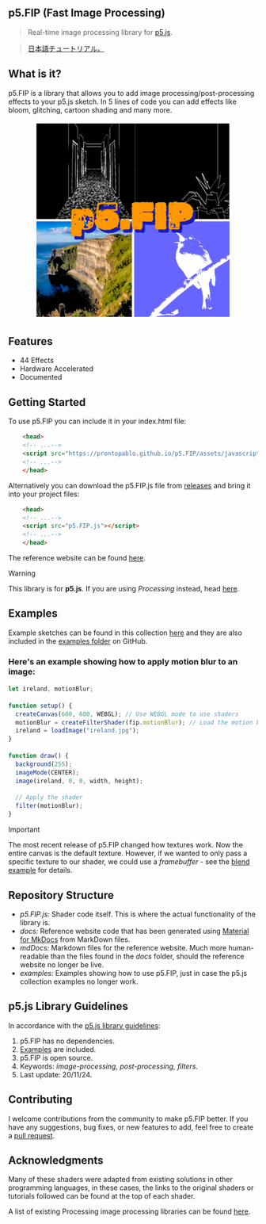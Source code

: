 ## p5.FIP (Fast Image Processing)
> Real-time image processing library for [p5.js](https://p5js.org/).

> [日本語チュートリアル。](https://qiita.com/youtoy/items/2b670ea176d9b126ae0d)

## What is it?
p5.FIP is a library that allows you to add image processing/post-processing effects to your p5.js sketch. In 5 lines of code you can add effects like bloom, glitching, cartoon shading and many more.

<div style="display: flex; justify-content: center">
        <div>
        <img width="400" height="400" src="./examples/images/p5.FIPLogo.jpg">
        </div>
</div>

## Features
- 44 Effects
- Hardware Accelerated
- Documented

## Getting Started

To use p5.FIP you can include it in your index.html file:
```html
    <head>
    <!-- ...-->
    <script src="https://prontopablo.github.io/p5.FIP/assets/javascripts/p5.FIP.js"></script>
    <!-- ...-->
    </head>
```
Alternatively you can download the p5.FIP.js file from [releases](https://github.com/prontopablo/p5.FIP/releases) and bring it into your project files:
``` html
    <head>
    <!-- ...-->
    <script src="p5.FIP.js"></script>
    <!-- ...-->
    </head>
```
The reference website can be found [here](https://prontopablo.github.io/p5.FIP/).

> [!WARNING]
> This library is for **p5.js**. If you are using _Processing_ instead, head [here](https://github.com/prontopablo/FIP).

## Examples
Example sketches can be found in this collection [here](https://editor.p5js.org/prontopablo/collections/MA4R8jvck) and they are also included in the [examples folder](https://github.com/prontopablo/p5.FIP/tree/main/examples) on GitHub.

<h3> Here's an example showing how to apply motion blur to an image: </h3>

```js
let ireland, motionBlur;

function setup() {
  createCanvas(600, 600, WEBGL); // Use WEBGL mode to use shaders
  motionBlur = createFilterShader(fip.motionBlur); // Load the motion blur shader
  ireland = loadImage("ireland.jpg");
}
  
function draw() {
  background(255);
  imageMode(CENTER);
  image(ireland, 0, 0, width, height);
    
  // Apply the shader
  filter(motionBlur);
}  
```
> [!IMPORTANT]  
> The most recent release of p5.FIP changed how textures work. Now the entire canvas is the default texture. However, if we wanted to only pass a specific texture to our shader, we could use a _framebuffer_ - see the [blend example](https://editor.p5js.org/prontopablo/sketches/AoeQAXAap) for details.

## Repository Structure
- _p5.FIP.js:_ Shader code itself. This is where the actual functionality of the library is.
- _docs:_ Reference website code that has been generated using [Material for MkDocs](https://squidfunk.github.io/mkdocs-material/) from MarkDown files.
- _mdDocs:_ Markdown files for the reference website. Much more human-readable than the files found in the _docs_ folder, should the reference website no longer be live.
- _examples:_ Examples showing how to use p5.FIP, just in case the p5.js collection examples no longer work.

## p5.js Library Guidelines
In accordance with the [p5.js library guidelines](https://github.com/processing/p5.js/blob/main/contributor_docs/creating_libraries.md):

1. p5.FIP has no dependencies.
3. [Examples](https://github.com/prontopablo/p5.FIP/tree/main/examples) are included.
4. p5.FIP is open source.
5. Keywords: _image-processing, post-processing, filters_.
6. Last update: 20/11/24.

## Contributing
I welcome contributions from the community to make p5.FIP better. If you have any suggestions, bug fixes, or new features to add, feel free to create a [pull request](https://github.com/prontopablo/p5.FIP/pulls).

## Acknowledgments
Many of these shaders were adapted from existing solutions in other programming languages, in these cases, the links to the original shaders or tutorials followed can be found at the top of each shader.

A list of existing Processing image processing libraries can be found [here](https://prontopablo.github.io/p5.FIP/resources).
